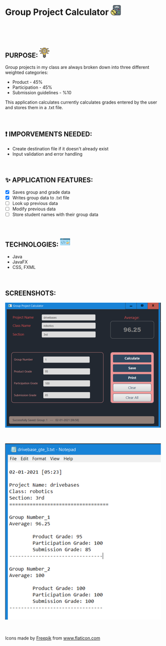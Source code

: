 # Group Project Calculator ![img of application](https://github.com/murraiscanlon/group-project-calculator/blob/master/discount.png)<br /><br /><br />



##  PURPOSE: ![img of application](https://github.com/murraiscanlon/group-project-calculator/blob/master/light-bulb32.png)
Group projects in my class are always broken down into three different weighted categories:
* Product - 45%
* Participation - 45%
* Submission guidelines - %10

This application calculates currently calculates grades entered by the user and stores them in a .txt file.<br /><br /><br />


## :exclamation: IMPORVEMENTS NEEDED:
* Create destination file if it doesn't already exist
* Input validation and error handling<br /><br /><br />

## :sparkles: APPLICATION FEATURES:
- [X] Saves group and grade data
- [X] Writes group data to .txt file
- [ ] Look up previous data
- [ ] Modify previous data
- [ ] Store student names with their group data<br /><br /><br />

## TECHNOLOGIES: ![img of application](https://github.com/murraiscanlon/group-project-calculator/blob/master/technologies.png)
* Java
* JavaFX
* CSS, FXML<br /><br /><br />


## SCREENSHOTS:
![img of application](https://github.com/murraiscanlon/group-project-calculator/blob/master/app_screen_shot.png)<br /><br /><br />




![img of application](https://github.com/murraiscanlon/group-project-calculator/blob/master/file_output.png)<br /><br /><br />

<div>Icons made by <a href="https://www.freepik.com" title="Freepik">Freepik</a> from <a href="https://www.flaticon.com/" title="Flaticon">www.flaticon.com</a></div>

